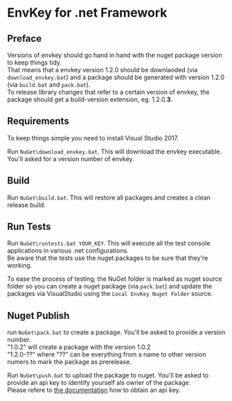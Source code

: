 # EnvKey for .net Framework

## Preface

Versions of envkey should go hand in hand with the nuget package version to keep things tidy.  
That means that a envkey version 1.2.0 should be downlaoded (via `download_envkey.bat`) and a package should be generated with version 1.2.0 (via `build.bat` and `pack.bat`).  
To release library changes that refer to a certain version of envkey, the package should get a build-version extension, eg. 1.2.0.**3**.

## Requirements

To keep things simple you need to install Visual Studio 2017.

Run `NuGet\download_envkey.bat`. This will download the envkey executable. You'll asked for a version number of envkey.

## Build

Run `NuGet\build.bat`. This will restore all packages and creates a clean release build.

## Run Tests

Run `NuGet\runtests.bat YOUR_KEY`. This will execute all the test console applications in various .net configurations.  
Be aware that the tests use the nuget packages to be sure that they're working.

To ease the process of testing, the NuGet folder is marked as nuget source folder so you can create a nuget package (via `pack.bat`) and update the packages via VisualStudio using the `Local EnvKey Nuget Folder` source.

## Nuget Publish

run `NuGet\pack.bat` to create a package. You'll be asked to provide a version number.  
"1.0.2" will create a package with the version 1.0.2  
"1.2.0-??" where "??" can be everything from a name to other version numers to mark the package as prerelease.

Run `NuGet\push.bat` to upload the package to nuget. You'll be asked to provide an api key to identify yourself als owner of the package.  
Please refere to [the documentation](https://www.nuget.org/account/apikeys) how to obtain an api key.
